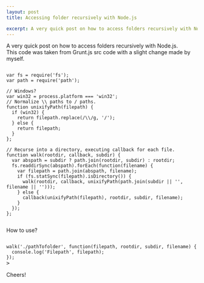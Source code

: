 ```yaml
---
layout: post
title: Accessing folder recursively with Node.js

excerpt: A very quick post on how to access folders recursively with Node.js.
---
```


A very quick post on how to access folders recursively with Node.js. <br>
This code was taken from Grunt.js src code with a slight change made by myself.

<pre><code data-language="javascript">
var fs = require('fs');
var path = require('path');

// Windows?
var win32 = process.platform === 'win32';
// Normalize \\ paths to / paths.
function unixifyPath(filepath) {
  if (win32) {
    return filepath.replace(/\\/g, '/');
  } else {
    return filepath;
  }
};

// Recurse into a directory, executing callback for each file.
function walk(rootdir, callback, subdir) {
  var abspath = subdir ? path.join(rootdir, subdir) : rootdir;
  fs.readdirSync(abspath).forEach(function(filename) {
    var filepath = path.join(abspath, filename);
    if (fs.statSync(filepath).isDirectory()) {
      walk(rootdir, callback, unixifyPath(path.join(subdir || '', filename || '')));
    } else {
      callback(unixifyPath(filepath), rootdir, subdir, filename);
    }
  });
};

</code></pre>

How to use?

<pre><code data-language="javascript">
walk('./pathTofolder', function(filepath, rootdir, subdir, filename) {
  console.log('Filepath', filepath);
});
</code>></pre>


Cheers!
